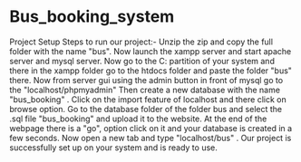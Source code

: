# Bus_booking_system
Project Setup
Steps to run our project:-
Unzip the zip and copy the full folder with the name "bus".
Now launch the xampp server and start apache server and mysql server.
Now go to the C: partition of your system and there in the xampp folder go to the htdocs folder and paste the folder "bus" there.
Now from server gui using the admin button in front of mysql go to the "localhost/phpmyadmin"
Then create a new database with the name "bus_booking" .
Click on the import feature of localhost and there click on browse option.
Go to the database folder of the folder bus and select the .sql file "bus_booking" and upload it to the website.
At the end of the webpage there is a "go", option click on it and your database is created in a few seconds.
Now open a new tab and type "localhost/bus" .
Our project is successfully set up on your system and is ready to use.
